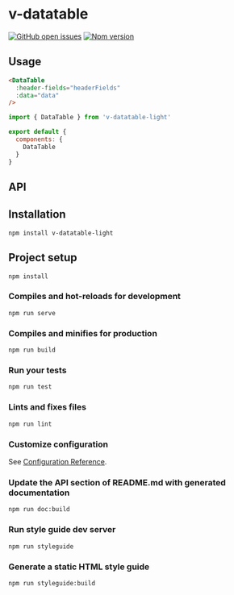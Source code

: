 
# v-datatable
[![GitHub open issues](https://img.shields.io/github/issues/aquilesds/v-datatable.svg?maxAge=2592000)](https://github.com/aquilesds/v-datatable/issues)
[![Npm version](https://img.shields.io/npm/v/v-datatable-light.svg?maxAge=2592000)](https://www.npmjs.com/package/v-datatable-light)

## Usage
```HTML
<DataTable
  :header-fields="headerFields"
  :data="data"
/>
```
```javascript
import { DataTable } from 'v-datatable-light'

export default {
  components: {
    DataTable
  }
}
```
## API

## Installation
```
npm install v-datatable-light
```

## Project setup
```
npm install
```

### Compiles and hot-reloads for development
```
npm run serve
```

### Compiles and minifies for production
```
npm run build
```

### Run your tests
```
npm run test
```

### Lints and fixes files
```
npm run lint
```

### Customize configuration
See [Configuration Reference](https://cli.vuejs.org/config/).

### Update the API section of README.md with generated documentation
```
npm run doc:build
```

### Run style guide dev server
```
npm run styleguide
```

### Generate a static HTML style guide
```
npm run styleguide:build
```
